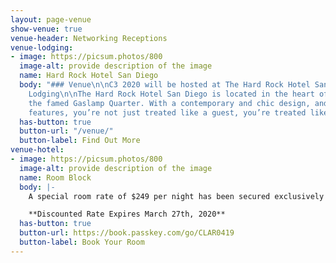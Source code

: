 ```yaml
---
layout: page-venue
show-venue: true
venue-header: Networking Receptions
venue-lodging:
- image: https://picsum.photos/800
  image-alt: provide description of the image
  name: Hard Rock Hotel San Diego
  body: "### Venue\n\nC3 2020 will be hosted at The Hard Rock Hotel San Diego \n\n###
    Lodging\n\nThe Hard Rock Hotel San Diego is located in the heart of downtown in
    the famed Gaslamp Quarter. With a contemporary and chic design, and tons of unique
    features, you’re not just treated like a guest, you’re treated like a rock star."
  has-button: true
  button-url: "/venue/"
  button-label: Find Out More
venue-hotel:
- image: https://picsum.photos/800
  image-alt: provide description of the image
  name: Room Block
  body: |-
    A special room rate of $249 per night has been secured exclusively for C3 attendees. Please note there are a limited number of rooms available, so be sure to book your reservation as soon as possible.

    **Discounted Rate Expires March 27th, 2020**
  has-button: true
  button-url: https://book.passkey.com/go/CLAR0419
  button-label: Book Your Room
---
```


